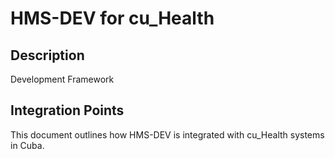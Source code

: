 # HMS-DEV for cu_Health

## Description

Development Framework

## Integration Points

This document outlines how HMS-DEV is integrated with cu_Health systems in Cuba.
